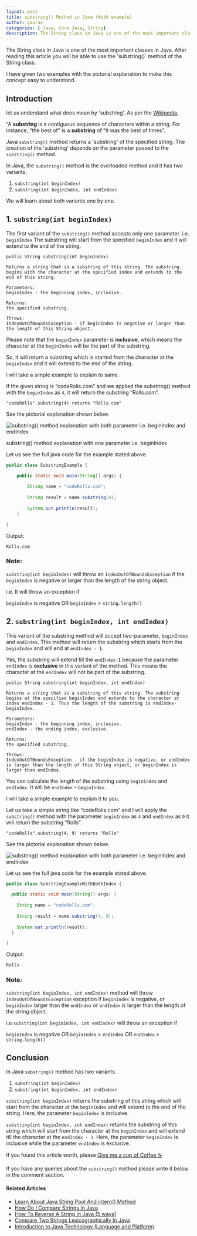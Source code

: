 ```yaml
---
layout: post
title: substring() Method in Java (With example)
author: gaurav
categories: [ Java, Core Java, String]
description: The String class in Java is one of the most important classes in Java. After reading this article you will be able to use the 'substring()` method of the String class.
---
```

The String class in Java is one of the most important classes in Java. After reading this article you will be able to use the 'substring()` method of the String class.

I have given two examples with the pictorial explanation to make this concept easy to understand.

## Introduction

let us understand what does mean by 'substring'. As per the  [Wikipedia](https://en.wikipedia.org/wiki/Substring),

“A **substring** is a contiguous sequence of characters within a string. For instance, “the best of” is a **substring** of “It was the best of times”.

Java  `substring()`  method returns a 'substring' of the specified string. The creation of the 'substring' depends on the parameter passed to the `substring()` method.

In Java, the `substring()`  method is the overloaded method and it has two variants.

1.  `substring(int beginIndex)`
2.  `substring(int beginIndex, int endIndex)`

We will learn about both variants one by one.

## 1.  `substring(int beginIndex)`

The first variant of the  `substring()`  method accepts only one parameter. i.e.  `beginIndex`  The substring will start from the specified  `beginIndex`  and it will extend to the end of the string.

```
public String substring(int beginIndex)

Returns a string that is a substring of this string. The substring begins with the character at the specified index and extends to the end of this string.

Parameters:
beginIndex - the beginning index, inclusive.

Returns:
the specified substring.

Throws:
IndexOutOfBoundsException - if beginIndex is negative or larger than the length of this String object.
```

Please note that the  `beginIndex`  parameter is  **inclusive**, which means the character at the  `beginIndex`  will be the part of the substring.

So, it will return a substring which is started from the character at the  `beginIndex`  and it will extend to the end of the string.

I will take a simple example to explain to same.

If the given string is “codeRolls.com” and we applied the substring() method with the  `beginIndex`  as  `4`, it will return the substring “Rolls.com”.

```
"codeRolls".substring(4) returns "Rolls.com"
```

See the pictorial explanation shown below.

![substring() method explanation with both parameter i.e. beginIndex and endIndex](/assets/images/2019-12-12-java-substring-method/substring-method-with-beginIndex.webp)

substring() method explanation with one parameter i.e. beginIndex

Let us see the full java code for the example stated above.

```java
public class SubstringExample {

    public static void main(String[] args) {
        
        String name = "codeRolls.com";
        
        String result = name.substring(4);
        
        System.out.println(result);
    }

}
```

Output:

```
Rolls.com
```

### Note:

`substring(int beginIndex)`  will throw an  `IndexOutOfBoundsException`  if the  `beginIndex`  is negative or larger than the length of the string object.

i.e. It will throw an exception if

`beginIndex`  is negative OR  `beginIndex`  >  `string.length()`

## 2.  `substring(int beginIndex, int endIndex)`

This variant of the substring method will accept two-parameter,  `beginIndex`  and  `endIndex`. This method will return the substring which starts from the  `beginIndex`  and will end at  `endIndex - 1`.

Yes, the substring will extend till the  `endIndex-1`  because the parameter  `endIndex`  is  **exclusive** in this variant of the method. This means the character at the  `endIndex`  will not be part of the substring.

```
public String substring(int beginIndex, int endIndex)

Returns a string that is a substring of this string. The substring begins at the specified beginIndex and extends to the character at index endIndex - 1. Thus the length of the substring is endIndex-beginIndex.
 
Parameters:
beginIndex - the beginning index, inclusive.
endIndex - the ending index, exclusive.

Returns:
the specified substring.

Throws:
IndexOutOfBoundsException - if the beginIndex is negative, or endIndex is larger than the length of this String object, or beginIndex is larger than endIndex.
```

You can calculate the length of the substring using  `beginIndex`  and  `endIndex`. It will be  `endIndex`  –  `beginIndex`.

I will take a simple example to explain it to you.

Let us take a simple string like “codeRolls.com” and I will apply the  `substring()`  method with the parameter  `beginIndex`  as  `4`  and  `endIndex`  as  `9`  it will return the substring “Rolls”.

```
"codeRolls".substring(4, 9) returns "Rolls"
```

See the pictorial explanation shown below.

![substring() method explanation with both parameter i.e. beginIndex and endIndex](/assets/images/2019-12-12-java-substring-method/substring-method-with-beginIndex-and-endIndex.webp)

Let us see the full java code for the example stated above.

```java
public class SubstringExampleWithBothIndex {

  public static void main(String[] args) {
    
    String name = "codeRolls.com";
    
    String result = name.substring(4, 9);
    
    System.out.println(result);
  }

}
```

Output:

```
Rolls
```

### Note:

`substring(int beginIndex, int endIndex)`  method will throw  `IndexOutOfBoundsException`  exception if  `beginIndex`  is negative, or  `beginIndex`  larger than the  `endIndex`  or  `endIndex`  is larger than the length of the string object.

i.e  `substring(int beginIndex, int endIndex)`  will throw an exception if

`beginIndex`  is negative OR  `beginIndex`  >  `endIndex`  OR  `endIndex`  >  `string.length()`

## Conclusion

In Java  `substring()`  method has two variants.

1.  `substring(int beginIndex)`
2.  `substring(int beginIndex, int endIndex)`

`substring(int beginIndex)`  returns the substring of this string which will start from the character at the  `beginIndex`  and will extend to the end of the string. Here, the parameter  `beginIndex`  is inclusive.

`substring(int beginIndex, int endIndex)`  returns the substring of this string which will start from the character at the  `beginIndex`  and will extend till the character at the  `endIndex - 1`. Here, the parameter  `beginIndex`  is inclusive while the parameter  `endIndex`  is exclusive.

If you found this article worth, please [Give me a cup of Coffee ☕](https://paypal.me/GauravKukade)

If you have any queries about the  `substring()`  method please write it below in the comment section.

#### Related Articles

-   [Learn About Java String Pool And intern() Method](https://coderolls.com/java-string-pool-and-intern-method/)
-   [How Do I Compare Strings In Java](https://coderolls.com/compare-strings-in-java/)
-   [How To Reverse A String In Java (5 ways)](https://coderolls.com/reverse-a-string-in-java/)
-   [Compare Two Strings Lexicographically In Java](https://coderolls.com/compare-two-strings-lexicographically-in-java/)
-   [Introduction to Java Technology (Language and Platform)](https://coderolls.com/java-introduction/)
